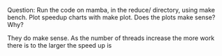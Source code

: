 
Question: Run the code on mamba, in the reduce/ directory, using make bench. Plot speedup charts with
make plot. Does the plots make sense? Why?

They do make sense. As the number of threads increase the more work there is to the larger the speed up is